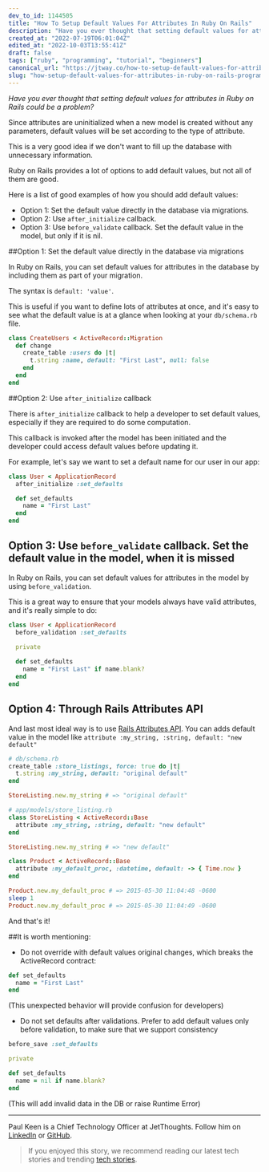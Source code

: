 ```yaml
---
dev_to_id: 1144505
title: "How To Setup Default Values For Attributes In Ruby On Rails"
description: "Have you ever thought that setting default values for attributes in Ruby on Rails could be..."
created_at: "2022-07-19T06:01:04Z"
edited_at: "2022-10-03T13:55:41Z"
draft: false
tags: ["ruby", "programming", "tutorial", "beginners"]
canonical_url: "https://jtway.co/how-to-setup-default-values-for-attributes-in-ruby-on-rails-dd1d2ba38b82?source=friends_link&sk=4e07feac35fb0ee071003b191873d999"
slug: "how-setup-default-values-for-attributes-in-ruby-on-rails-programming"
---
```

_Have you ever thought that setting default values for attributes in Ruby on Rails could be a problem?_

Since attributes are uninitialized when a new model is created without any parameters, default values will be set according to the type of attribute.

This is a very good idea if we don't want to fill up the database with unnecessary information.

Ruby on Rails provides a lot of options to add default values, but not all of them are good.

Here is a list of good examples of how you should add default values:

- Option 1: Set the default value directly in the database via migrations.
- Option 2: Use `after_initialize` callback.
- Option 3: Use `before_validate` callback. Set the default value in the model, but only if it is nil.

##Option 1: Set the default value directly in the database via migrations

In Ruby on Rails, you can set default values for attributes in the database by including them as part of your migration.

The syntax is `default: 'value'`.

This is useful if you want to define lots of attributes at once, and it's easy to see what the default value is at a glance when looking at your `db/schema.rb` file.

```ruby
class CreateUsers < ActiveRecord::Migration
  def change
    create_table :users do |t|
      t.string :name, default: "First Last", null: false
    end
  end
end
```

##Option 2: Use `after_initialize` callback

There is `after_initialize` callback to help a developer to set default values,
especially if they are required to do some computation.

This callback is invoked after the model has been initiated and the developer could access default values before updating it.

For example, let's say we want to set a default name for our user in our app:

```ruby
class User < ApplicationRecord
  after_initialize :set_defaults

  def set_defaults
    name = "First Last"
  end
end
```

## Option 3: Use `before_validate` callback. Set the default value in the model, when it is missed

In Ruby on Rails, you can set default values for attributes in the model by using `before_validation`.

This is a great way to ensure that your models always have valid attributes, and it's really simple to do:

```ruby
class User < ApplicationRecord
  before_validation :set_defaults
  
  private

  def set_defaults
    name = "First Last" if name.blank?
  end
end
```

## Option 4: Through Rails Attributes API 

And last most ideal way is to use [Rails Attributes API](https://api.rubyonrails.org/classes/ActiveRecord/Attributes/ClassMethods.html#method-i-attribute). You can adds default value in the model like `attribute :my_string, :string, default: "new default"`

```ruby
# db/schema.rb
create_table :store_listings, force: true do |t|
  t.string :my_string, default: "original default"
end

StoreListing.new.my_string # => "original default"

# app/models/store_listing.rb
class StoreListing < ActiveRecord::Base
  attribute :my_string, :string, default: "new default"
end

StoreListing.new.my_string # => "new default"

class Product < ActiveRecord::Base
  attribute :my_default_proc, :datetime, default: -> { Time.now }
end

Product.new.my_default_proc # => 2015-05-30 11:04:48 -0600
sleep 1
Product.new.my_default_proc # => 2015-05-30 11:04:49 -0600
```

And that's it!

##It is worth mentioning:
- Do not override with default values original changes, which breaks the ActiveRecord contract:
```ruby
def set_defaults
  name = "First Last"
end
```
(This unexpected behavior will provide confusion for developers)

- Do not set defaults after validations. Prefer to add default values only before validation, to make sure that we support consistency
```ruby
before_save :set_defaults

private

def set_defaults
  name = nil if name.blank?
end
```
(This will add invalid data in the DB or raise Runtime Error)

---

Paul Keen is a Chief Technology Officer at JetThoughts. Follow him on [LinkedIn](https://www.linkedin.com/in/paul-keen/) or [GitHub](https://github.com/pftg).
> If you enjoyed this story, we recommend reading our latest tech stories and trending [tech stories](https://jtway.co/trending).